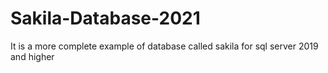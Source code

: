 # Sakila-Database-2021
It is a more complete example of database called sakila for sql server 2019 and higher
